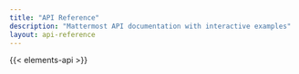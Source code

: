 ```yaml
---
title: "API Reference"
description: "Mattermost API documentation with interactive examples"
layout: api-reference
---
```


{{< elements-api >}}
